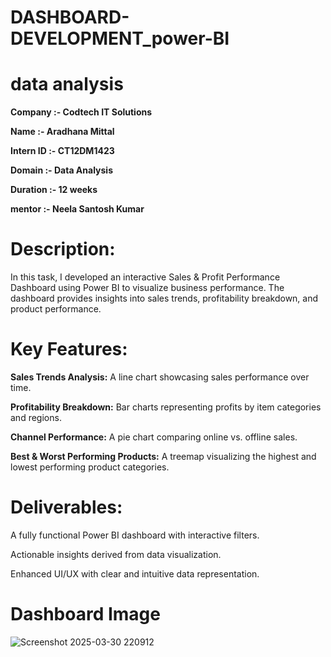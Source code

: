 # DASHBOARD-DEVELOPMENT_power-BI

# data analysis
**Company :- Codtech IT Solutions**

**Name :- Aradhana Mittal**

**Intern ID :- CT12DM1423**

**Domain :- Data Analysis**

**Duration :- 12 weeks**

**mentor :- Neela Santosh Kumar**

# Description:

In this task, I developed an interactive Sales & Profit Performance Dashboard using Power BI to visualize business performance. The dashboard provides insights into sales trends, profitability breakdown, and product performance.

# Key Features:

**Sales Trends Analysis:** A line chart showcasing sales performance over time.

**Profitability Breakdown:** Bar charts representing profits by item categories and regions.

**Channel Performance:** A pie chart comparing online vs. offline sales.

**Best & Worst Performing Products:** A treemap visualizing the highest and lowest performing product categories.

# Deliverables:

A fully functional Power BI dashboard with interactive filters.

Actionable insights derived from data visualization.

Enhanced UI/UX with clear and intuitive data representation.

# Dashboard Image
![Screenshot 2025-03-30 220912](https://github.com/user-attachments/assets/e6fa54f0-a19b-4731-964d-5f584cf58a0f)
